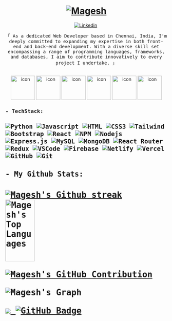 <!-- Intro  -->
<h1 align="center">
        <a href="https://git.io/typing-svg"><img src="https://readme-typing-svg.herokuapp.com?font=Righteous&pause=300&color=3368FF&size=35&center=true&vCenter=true&random=false&width=435&lines=Hi+all+!+%F0%9F%91%8B+;+I'm+Magesh!" alt="Magesh" />
        </a>
</h1>

<div align="center">
        
<a href="https://www.linkedin.com/in/magesh-m-844298236/"><img src="https://img.shields.io/badge/linkedin-%230077B5.svg?&style=for-the-badge&logo=linkedin&logoColor=white" alt="Linkedin" /></a>&nbsp;

<div/>

<div align="center">
        
<p>
        <samp>「 As a dedicated Web Developer based in Chennai, India, I'm deeply committed to expanding my expertise in both front-end and back-end development. With a diverse skill set encompassing a range of programming languages, frameworks, and databases, I aim to contribute innovatively to every project I undertake. 」
        </samp>
</p>

<div/>
<br>

<div align="center">
  <img src="https://techstack-generator.vercel.app/js-icon.svg" alt="icon"width="75" height="75" />
  <img src="https://techstack-generator.vercel.app/python-icon.svg" alt="icon" width="75" height="75" />
  <img src="https://techstack-generator.vercel.app/react-icon.svg" alt="icon" width="75" height="75" />
  <img src="https://techstack-generator.vercel.app/mysql-icon.svg" alt="icon" width="75" height="75" />
   <img src="https://techstack-generator.vercel.app/restapi-icon.svg" alt="icon" width="75" height="75" />
  <img src="https://techstack-generator.vercel.app/redux-icon.svg" alt="icon" width="75" height="75"/>
        
<div/>

<div align="left">
<h3><samp> - TechStack:<samp/><h3/>

![Python](https://img.shields.io/badge/python-3670A0?style=for-the-badge&logo=python&logoColor=ffdd54)
![Javascript](https://img.shields.io/badge/Javascript-F0DB4F?style=for-the-badge&labelColor=black&logo=javascript&logoColor=F0DB4F)
![HTML](https://img.shields.io/badge/HTML5-E34F26?style=for-the-badge&logo=html5&logoColor=white)
![CSS3](https://img.shields.io/badge/CSS3-1572B6?style=for-the-badge&logo=css3&logoColor=white)
![Tailwind](https://img.shields.io/badge/Tailwind_CSS-092749?style=for-the-badge&logo=tailwindcss&logoColor=06B6D4&labelColor=000000)
![Bootstrap](https://img.shields.io/badge/Bootstrap-563D7C?style=for-the-badge&logo=bootstrap&logoColor=white)
![React](https://img.shields.io/badge/-React-61DBFB?style=for-the-badge&labelColor=black&logo=react&logoColor=61DBFB)
![NPM](https://img.shields.io/badge/NPM-%23000000.svg?style=for-the-badge&logo=npm&logoColor=white)
![Nodejs](https://img.shields.io/badge/Nodejs-3C873A?style=for-the-badge&labelColor=black&logo=node.js&logoColor=3C873A)
![Express.js](https://img.shields.io/badge/Express.js-000000?style=for-the-badge&logo=express&logoColor=white)
![MySQL](https://img.shields.io/badge/mysql-%2300f.svg?style=for-the-badge&logo=mysql&logoColor=white)
![MongoDB](https://img.shields.io/badge/MongoDB-4EA94B?style=for-the-badge&logo=mongodb&logoColor=white)
![React Router](https://img.shields.io/badge/React_Router-CA4245?style=for-the-badge&logo=react-router&logoColor=white)
![Redux](https://img.shields.io/badge/redux-%23593d88.svg?style=for-the-badge&logo=redux&logoColor=white)
![VSCode](https://img.shields.io/badge/Visual_Studio-0078d7?style=for-the-badge&logo=visual%20studio&logoColor=white)
![Firebase](https://img.shields.io/badge/firebase-%23039BE5.svg?style=for-the-badge&logo=firebase)
![Netlify](https://img.shields.io/badge/netlify-%23000000.svg?style=for-the-badge&logo=netlify&logoColor=#00C7B7)
![Vercel](https://img.shields.io/badge/vercel-%23000000.svg?style=for-the-badge&logo=vercel&logoColor=white)
![GitHub](https://img.shields.io/badge/GitHub-%23121011.svg?style=for-the-badge&logo=github&logoColor=white)
![Git](https://img.shields.io/badge/Git-F05032?style=for-the-badge&logo=git&logoColor=white)

<div/>


<h3><samp> - My Github Stats:<samp/><h3/>
<div>
<p >
<a href="https://github.com/mightbegood12">
        <img src="https://github-readme-streak-stats.herokuapp.com/?user=mightbegood12&theme=radical&border=7F3FBF&background=0D1117" alt="Magesh's Github streak"/>
</a>
        <a href="https://github.com/mightbegood12"><img alt="Magesh's Top Languages" src="https://denvercoder1-github-readme-stats.vercel.app/api/top-langs/?username=mightbegood12&langs_count=8&layout=compact&theme=react&border_color=7F3FBF&bg_color=0D1117&title_color=F85D7F&icon_color=F8D866" height="192px" width="42.5%"/>
        </a>
</p>
        <p>
          <a href="https://github.com/mightbegood12">
            <img src="https://github-profile-summary-cards.vercel.app/api/cards/profile-details?username=mightbegood12&theme=radical" alt="Magesh's GitHub Contribution"/>
          </a>
        </p>
<div/>

![Magesh's Graph](https://github-readme-activity-graph.vercel.app/graph?username=mightbegood12&custom_title=Magesh's%20GitHub%20Activity%20Graph&bg_color=0D1117&color=7F3FBF&line=7F3FBF&point=7F3FBF&area_color=FFFFFF&title_color=FFFFFF&area=true)

<a href="https://github.com/Meghna-DAS/github-profile-views-counter">
    <img src="https://komarev.com/ghpvc/?username=mightbegood12">

</a>
<a href="https://github.com/mightbegood12?tab=followers"><img src="https://img.shields.io/github/followers/mightbegood12?label=Followers&style=social" alt="GitHub Badge"></a>
